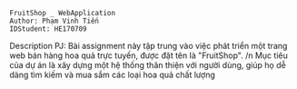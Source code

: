 	FruitShop _ WebApplication
	Author: Phạm Vinh Tiến
	IDStudent: HE170709
 
Description PJ:
Bài assignment này tập trung vào việc phát triển một trang web bán hàng hoa quả trực tuyến, được đặt tên là "FruitShop". /n
Mục tiêu của dự án là xây dựng một hệ thống thân thiện với người dùng, giúp họ dễ dàng tìm kiếm và mua sắm các loại hoa quả chất lượng
